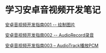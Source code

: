# 学习安卓音视频开发笔记

[安卓音视频开发指南001 -- 绘制图片](https://hotdldl.com/article/%E5%AE%89%E5%8D%93%E9%9F%B3%E8%A7%86%E9%A2%91%E5%BC%80%E5%8F%91%E6%8C%87%E5%8D%97001-%E7%BB%98%E5%88%B6%E5%9B%BE%E7%89%87.html)

[安卓音视频开发指南002 -- AudioRecord录音](https://hotdldl.com/article/%E5%AE%89%E5%8D%93%E9%9F%B3%E8%A7%86%E9%A2%91%E5%BC%80%E5%8F%91%E6%8C%87%E5%8D%97002-AudioRecord%E5%BD%95%E9%9F%B3.html)

[安卓音视频开发指南003 – AudioTrack播放PCM](https://hotdldl.com/article/%E5%AE%89%E5%8D%93%E9%9F%B3%E8%A7%86%E9%A2%91%E5%BC%80%E5%8F%91%E6%8C%87%E5%8D%97003-AudioTrack%E6%92%AD%E6%94%BEPCM.html)